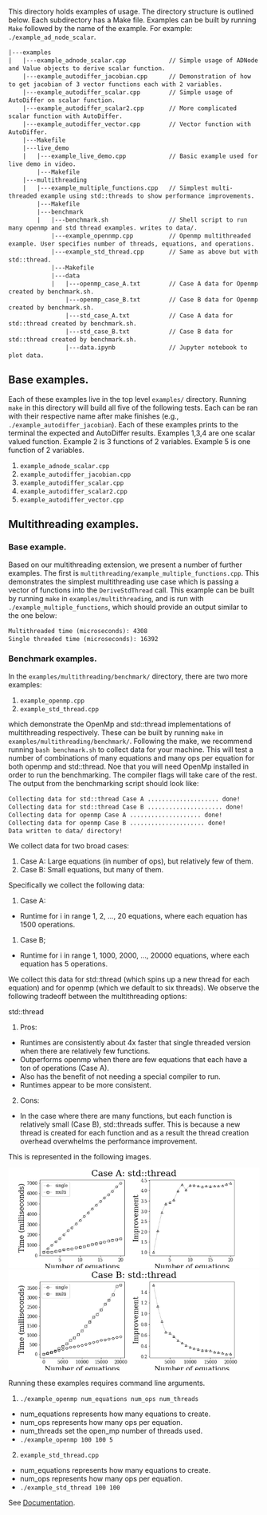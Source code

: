 This directory holds examples of usage. The directory structure is outlined below. 
Each subdirectory has a Make file. Examples can be built by running `Make` followed
by the name of the example. For example: `./example_ad_node_scalar`.

```
|---examples
|   |---example_adnode_scalar.cpp            // Simple usage of ADNode and Value objects to derive scalar function.
    |---example_autodiffer_jacobian.cpp      // Demonstration of how to get jacobian of 3 vector functions each with 2 variables.
    |---example_autodiffer_scalar.cpp        // Simple usage of AutoDiffer on scalar function.
    |---example_autodiffer_scalar2.cpp       // More complicated scalar function with AutoDiffer.
    |---example_autodiffer_vector.cpp        // Vector function with AutoDiffer.
    |---Makefile
    |---live_demo
    |   |---example_live_demo.cpp            // Basic example used for live demo in video.
        |---Makefile
    |---multithreading
    |   |---example_multiple_functions.cpp   // Simplest multi-threaded example using std::threads to show performance improvements.
        |---Makefile
        |---benchmark
        |   |---benchmark.sh                 // Shell script to run many openmp and std thread examples. writes to data/.
            |---example_opennmp.cpp          // Openmp multithreaded example. User specifies number of threads, equations, and operations.
            |---example_std_thread.cpp       // Same as above but with std::thread.
            |---Makefile
            |---data
            |   |---openmp_case_A.txt        // Case A data for Openmp created by benchmark.sh.
                |---openmp_case_B.txt        // Case B data for Openmp created by benchmark.sh.
                |---std_case_A.txt           // Case A data for std::thread created by benchmark.sh.
                |---std_case_B.txt           // Case B data for std::thread created by benchmark.sh.
                |---data.ipynb               // Jupyter notebook to plot data.
```

## Base examples.

Each of these examples live in the top level `examples/` directory. Running `make`
in this directory will build all five of the following tests. Each can be ran with
their respective name after make finishes (e.g., `./example_autodiffer_jacobian`).
Each of these examples prints to the terminal the expected and AutoDiffer results.
Examples 1,3,4 are one scalar valued function. Example 2 is 3 functions of 2 variables.
Example 5 is one function of 2 variables.

1. `example_adnode_scalar.cpp`
2. `example_autodiffer_jacobian.cpp`
3. `example_autodiffer_scalar.cpp`
4. `example_autodiffer_scalar2.cpp`
5. `example_autodiffer_vector.cpp` 

## Multithreading examples.

### Base example.
Based on our multithreading extension, we present a number of further examples. The first is
`multithreading/example_multiple_functions.cpp`. This demonstrates the simplest multithreading
use case which is passing a vector of functions into the `DeriveStdThread` call. This example 
can be built by running `make` in `examples/multithreading`, and is run with 
`./example_multiple_functions`, which should provide an output similar to the one below:

```
Multithreaded time (microseconds): 4308
Single threaded time (microseconds): 16392
```

### Benchmark examples.
In the `examples/multithreading/benchmark/` directory, there are two more examples:

1. `example_openmp.cpp`
2. `example_std_thread.cpp`

which demonstrate the OpenMp and std::thread implementations of multithreading respectively.
These can be built by running `make` in `examples/multithreading/benchmark/`. 
Following the make, we recommend running `bash benchmark.sh` to collect data for your machine.
This will test a number of combinations of many equations and many ops per equation for both
openmp and std::thread. Noe that you will need OpenMp installed in order to run the 
benchmarking. The compiler flags will take care of the rest. The output from the benchmarking script
should look like:

```
Collecting data for std::thread Case A .................... done!
Collecting data for std::thread Case B ..................... done!
Collecting data for openmp Case A .................... done!
Collecting data for openmp Case B ..................... done!
Data written to data/ directory!
```

We collect data for two broad cases:
1. Case A: Large equations (in number of ops), but relatively few of them.
2. Case B: Small equations, but many of them.

Specifically we collect the following data:
1. Case A:
- Runtime for i in range 1, 2, ..., 20 equations, where each equation has 1500 operations.
1. Case B;
- Runtime for i in range 1, 1000, 2000, ..., 20000 equations, where each equation has 5 operations.

We collect this data for std::thread (which spins up a new thread for each equation) and
for openmp (which we default to six threads). We observe the following tradeoff between the 
multithreading options:

std::thread
1. Pros:
- Runtimes are consistently about 4x faster that single threaded version when there are relatively
few functions. 
- Outperforms openmp when there are few equations that each have a ton of operations (Case A).
- Also has the benefit of not needing a special compiler to run.
- Runtimes appear to be more consistent.

2. Cons:
- In the case where there are many functions, but each function is relatively small (Case B),
std::threads suffer. This is because a new thread is created for each function and
as a result the thread creation overhead overwhelms the performance improvement.

This is represented in the following images.

![std_caseA](multithreading/benchmark/data/caseA_std.png)
![std_caseB](multithreading/benchmark/data/caseB_std.png)




Running these examples requires command line arguments.

1. `./example_openmp num_equations num_ops num_threads`
- num_equations represents how many equations to create.
- num_ops represents how many ops per equation.
- num_threads set the open_mp number of threads used.
- `./example_openmp 100 100 5`
2. `example_std_thread.cpp`
- num_equations represents how many equations to create.
- num_ops represents how many ops per equation.
- `./example_std_thread 100 100`






See [Documentation](https://github.com/79-99/cs107-FinalProject/blob/master/docs/documentation.ipynb).